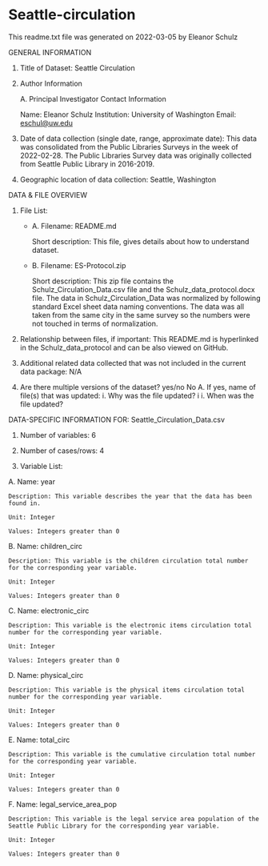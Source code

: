 # Seattle-circulation

This readme.txt file was generated on 2022-03-05 by Eleanor Schulz

GENERAL INFORMATION

1.  Title of Dataset: Seattle Circulation
    
2.  Author Information 

	  A. Principal Investigator Contact Information 

	Name: Eleanor Schulz 
	Institution: University of Washington 
	Email:  [eschul@uw.edu](mailto:eschul@uw.edu)
    
3.  Date of data collection (single date, range, approximate date): 
This data was consolidated from the Public Libraries Surveys in the week of 2022-02-28. The Public Libraries Survey data was originally collected from Seattle Public Library in 2016-2019.
    
4.  Geographic location of data collection: 
Seattle, Washington
    

DATA & FILE OVERVIEW

1. File List: 

    - A. Filename: README.md
      
      Short description: This file, gives details about how to understand dataset. 
    - B. Filename: ES-Protocol.zip
    
      Short description: This zip file contains the Schulz_Circulation_Data.csv file and the 	Schulz_data_protocol.docx file. The data in Schulz_Circulation_Data was normalized by following standard Excel sheet data naming conventions. The data was all taken from the same city in the same survey so the numbers were not touched in terms of normalization.
    
2.  Relationship between files, if important: 
This README.md is hyperlinked in the Schulz_data_protocol and can be also viewed on GitHub.
    
3.  Additional related data collected that was not included in the current data package: N/A
    
4.  Are there multiple versions of the dataset? yes/no 
	No
	A. If yes, name of file(s) that was updated: 
	i. Why was the file updated? i
	i. When was the file updated?
    

DATA-SPECIFIC INFORMATION FOR: Seattle_Circulation_Data.csv

1.  Number of variables: 6
    
2.  Number of cases/rows: 4
    
3.  Variable List:
    
    
    

A. 	Name: year 

	Description: This variable describes the year that the data has been found in. 
	
	Unit: Integer 
	
	Values: Integers greater than 0 
	
B. 	Name: children_circ 

	Description: This variable is the children circulation total number for the corresponding year variable. 
	
	Unit: Integer 
	
	Values: Integers greater than 0 
	
C. 	Name: electronic_circ 

	Description: This variable is the electronic items circulation total number for the corresponding year variable. 
	
	Unit: Integer 
	
	Values: Integers greater than 0 
	
D. 	Name: physical_circ 

	Description: This variable is the physical items circulation total number for the corresponding year variable. 
	
	Unit: Integer 
	
	Values: Integers greater than 0
	
E. 	Name: total_circ 

	Description: This variable is the cumulative circulation total number for the corresponding year variable. 
	
	Unit: Integer 
	
	Values: Integers greater than 0 
	
F. 	Name: legal_service_area_pop 

	Description: This variable is the legal service area population of the Seattle Public Library for the corresponding year variable. 
	
	Unit: Integer 
	
	Values: Integers greater than 0


